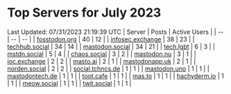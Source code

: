# Top Servers for July 2023
Last Updated: 07/31/2023 21:19:39 UTC
| Server | Posts | Active Users |
| -- | -- | -- |
| [fosstodon.org](https://fosstodon.org/tags/PowerShell) | 40 | 12 |
| [infosec.exchange](https://infosec.exchange/tags/PowerShell) | 38 | 23 |
| [techhub.social](https://techhub.social/tags/PowerShell) | 34 | 14 |
| [mastodon.social](https://mastodon.social/tags/PowerShell) | 34 | 21 |
| [tech.lgbt](https://tech.lgbt/tags/PowerShell) | 6 | 3 |
| [mstdn.social](https://mstdn.social/tags/PowerShell) | 5 | 4 |
| [chaos.social](https://chaos.social/tags/PowerShell) | 3 | 2 |
| [mastodon.nu](https://mastodon.nu/tags/PowerShell) | 3 | 1 |
| [ioc.exchange](https://ioc.exchange/tags/PowerShell) | 2 | 2 |
| [masto.ai](https://masto.ai/tags/PowerShell) | 2 | 1 |
| [mastodonapp.uk](https://mastodonapp.uk/tags/PowerShell) | 2 | 1 |
| [norden.social](https://norden.social/tags/PowerShell) | 2 | 2 |
| [social.tchncs.de](https://social.tchncs.de/tags/PowerShell) | 1 | 1 |
| [mastodon.uno](https://mastodon.uno/tags/PowerShell) | 1 | 1 |
| [mastodontech.de](https://mastodontech.de/tags/PowerShell) | 1 | 1 |
| [toot.cafe](https://toot.cafe/tags/PowerShell) | 1 | 1 |
| [mas.to](https://mas.to/tags/PowerShell) | 1 | 1 |
| [hachyderm.io](https://hachyderm.io/tags/PowerShell) | 1 | 1 |
| [meow.social](https://meow.social/tags/PowerShell) | 1 | 1 |
| [twit.social](https://twit.social/tags/PowerShell) | 1 | 1 |
